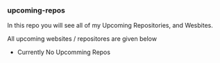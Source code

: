 ### upcoming-repos
In this repo you will see all of my Upcoming Repositories, and Wesbites.

All upcoming websites / repositores are given below
- Currently No Upcomming Repos
